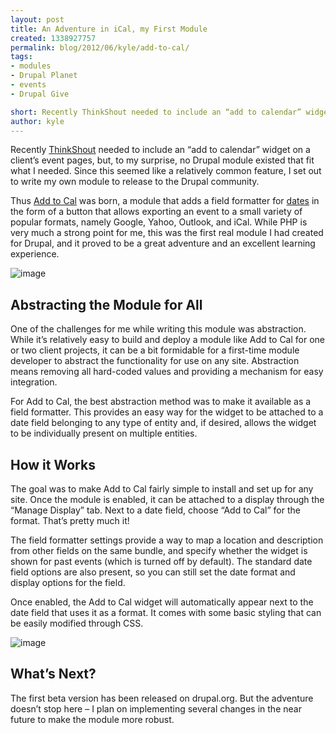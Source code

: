```yaml
---
layout: post
title: An Adventure in iCal, my First Module
created: 1338927757
permalink: blog/2012/06/kyle/add-to-cal/
tags:
- modules
- Drupal Planet
- events
- Drupal Give

short: Recently ThinkShout needed to include an “add to calendar” widget on a client’s event pages, but, to my surprise, no Drupal module existed that fit what I needed. Since this seemed like a relatively common feature, I set out to write my own module to release to the Drupal community.
author: kyle
---
```

Recently [ThinkShout](http://thinkshout.com) needed to include an “add to calendar” widget on a client’s event pages, but, to my surprise, no Drupal module existed that fit what I needed. Since this seemed like a relatively common feature, I set out to write my own module to release to the Drupal community.

Thus [Add to Cal](http://drupal.org/project/addtocal) was born, a module that adds a field formatter for [dates](http://drupal.org/project/date) in the form of a button that allows exporting an event to a small variety of popular formats, namely Google, Yahoo, Outlook, and iCal. While PHP is very much a strong point for me, this was the first real module I had created for Drupal, and it proved to be a great adventure and an excellent learning experience.

![image](http://www.thinkshout.com/sites/default/files/Add-to-Cal-Widget-Hello.jpg)

## Abstracting the Module for All
One of the challenges for me while writing this module was abstraction. While it’s relatively easy to build and deploy a module like Add to Cal for one or two client projects, it can be a bit formidable for a first-time module developer to abstract the functionality for use on any site. Abstraction means removing all hard-coded values and providing a mechanism for easy integration.

For Add to Cal, the best abstraction method was to make it available as a field formatter. This provides an easy way for the widget to be attached to a date field belonging to any type of entity and, if desired, allows the widget to be individually present on multiple entities.

## How it Works
The goal was to make Add to Cal fairly simple to install and set up for any site. Once the module is enabled, it can be attached to a display through the “Manage Display” tab. Next to a date field, choose “Add to Cal” for the format. That’s pretty much it!

The field formatter settings provide a way to map a location and description from other fields on the same bundle, and specify whether the widget is shown for past events (which is turned off by default). The standard date field options are also present, so you can still set the date format and display options for the field.

Once enabled, the Add to Cal widget will automatically appear next to the date field that uses it as a format. It comes with some basic styling that can be easily modified through CSS.

![image](http://www.thinkshout.com/sites/default/files/Field-formatter-settings.jpg)

## What’s Next?
The first beta version has been released on drupal.org. But the adventure doesn’t stop here – I plan on implementing several changes in the near future to make the module more robust.
